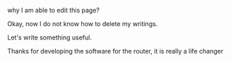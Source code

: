 why I am able to edit this page?

Okay, now I do not know how to delete my writings.

Let's write something useful.

Thanks for developing the software for the router, it is really a life changer